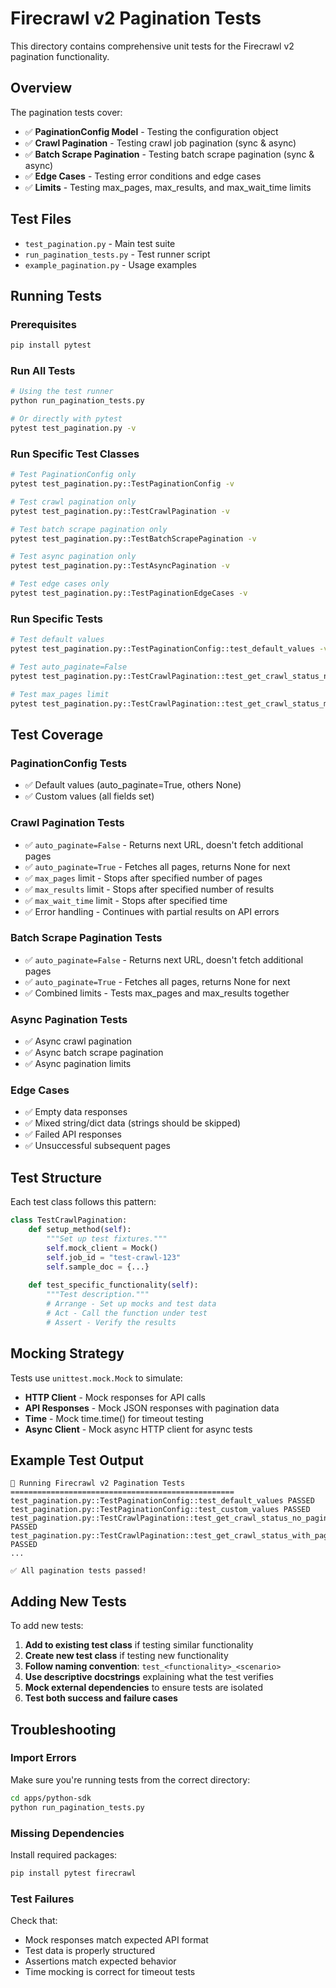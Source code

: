 # Firecrawl v2 Pagination Tests

This directory contains comprehensive unit tests for the Firecrawl v2 pagination functionality.

## Overview

The pagination tests cover:

- ✅ **PaginationConfig Model** - Testing the configuration object
- ✅ **Crawl Pagination** - Testing crawl job pagination (sync & async)
- ✅ **Batch Scrape Pagination** - Testing batch scrape pagination (sync & async)
- ✅ **Edge Cases** - Testing error conditions and edge cases
- ✅ **Limits** - Testing max_pages, max_results, and max_wait_time limits

## Test Files

- `test_pagination.py` - Main test suite
- `run_pagination_tests.py` - Test runner script
- `example_pagination.py` - Usage examples

## Running Tests

### Prerequisites

```bash
pip install pytest
```

### Run All Tests

```bash
# Using the test runner
python run_pagination_tests.py

# Or directly with pytest
pytest test_pagination.py -v
```

### Run Specific Test Classes

```bash
# Test PaginationConfig only
pytest test_pagination.py::TestPaginationConfig -v

# Test crawl pagination only
pytest test_pagination.py::TestCrawlPagination -v

# Test batch scrape pagination only
pytest test_pagination.py::TestBatchScrapePagination -v

# Test async pagination only
pytest test_pagination.py::TestAsyncPagination -v

# Test edge cases only
pytest test_pagination.py::TestPaginationEdgeCases -v
```

### Run Specific Tests

```bash
# Test default values
pytest test_pagination.py::TestPaginationConfig::test_default_values -v

# Test auto_paginate=False
pytest test_pagination.py::TestCrawlPagination::test_get_crawl_status_no_pagination -v

# Test max_pages limit
pytest test_pagination.py::TestCrawlPagination::test_get_crawl_status_max_pages_limit -v
```

## Test Coverage

### PaginationConfig Tests
- ✅ Default values (auto_paginate=True, others None)
- ✅ Custom values (all fields set)

### Crawl Pagination Tests
- ✅ `auto_paginate=False` - Returns next URL, doesn't fetch additional pages
- ✅ `auto_paginate=True` - Fetches all pages, returns None for next
- ✅ `max_pages` limit - Stops after specified number of pages
- ✅ `max_results` limit - Stops after specified number of results
- ✅ `max_wait_time` limit - Stops after specified time
- ✅ Error handling - Continues with partial results on API errors

### Batch Scrape Pagination Tests
- ✅ `auto_paginate=False` - Returns next URL, doesn't fetch additional pages
- ✅ `auto_paginate=True` - Fetches all pages, returns None for next
- ✅ Combined limits - Tests max_pages and max_results together

### Async Pagination Tests
- ✅ Async crawl pagination
- ✅ Async batch scrape pagination
- ✅ Async pagination limits

### Edge Cases
- ✅ Empty data responses
- ✅ Mixed string/dict data (strings should be skipped)
- ✅ Failed API responses
- ✅ Unsuccessful subsequent pages

## Test Structure

Each test class follows this pattern:

```python
class TestCrawlPagination:
    def setup_method(self):
        """Set up test fixtures."""
        self.mock_client = Mock()
        self.job_id = "test-crawl-123"
        self.sample_doc = {...}
    
    def test_specific_functionality(self):
        """Test description."""
        # Arrange - Set up mocks and test data
        # Act - Call the function under test
        # Assert - Verify the results
```

## Mocking Strategy

Tests use `unittest.mock.Mock` to simulate:

- **HTTP Client** - Mock responses for API calls
- **API Responses** - Mock JSON responses with pagination data
- **Time** - Mock time.time() for timeout testing
- **Async Client** - Mock async HTTP client for async tests

## Example Test Output

```
🧪 Running Firecrawl v2 Pagination Tests
==================================================
test_pagination.py::TestPaginationConfig::test_default_values PASSED
test_pagination.py::TestPaginationConfig::test_custom_values PASSED
test_pagination.py::TestCrawlPagination::test_get_crawl_status_no_pagination PASSED
test_pagination.py::TestCrawlPagination::test_get_crawl_status_with_pagination PASSED
...

✅ All pagination tests passed!
```

## Adding New Tests

To add new tests:

1. **Add to existing test class** if testing similar functionality
2. **Create new test class** if testing new functionality
3. **Follow naming convention**: `test_<functionality>_<scenario>`
4. **Use descriptive docstrings** explaining what the test verifies
5. **Mock external dependencies** to ensure tests are isolated
6. **Test both success and failure cases**

## Troubleshooting

### Import Errors
Make sure you're running tests from the correct directory:
```bash
cd apps/python-sdk
python run_pagination_tests.py
```

### Missing Dependencies
Install required packages:
```bash
pip install pytest firecrawl
```

### Test Failures
Check that:
- Mock responses match expected API format
- Test data is properly structured
- Assertions match expected behavior
- Time mocking is correct for timeout tests
